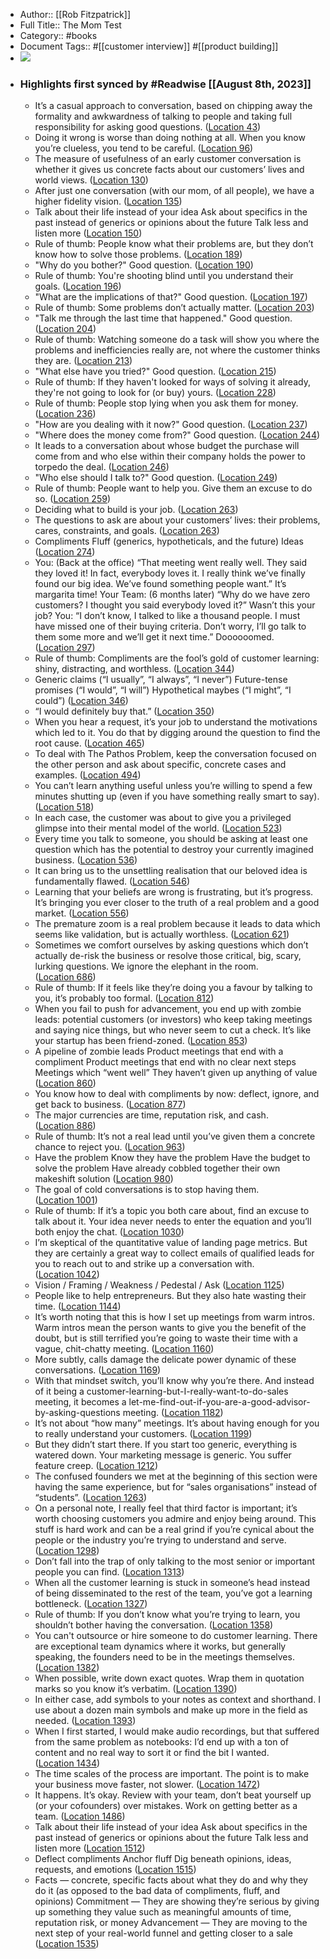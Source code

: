 - Author:: [[Rob Fitzpatrick]]
- Full Title:: The Mom Test
- Category:: #books
- Document Tags:: #[[customer interview]] #[[product building]]
- ![](https://images-na.ssl-images-amazon.com/images/I/41xXPYLVw1L._SL200_.jpg)
- ### Highlights first synced by #Readwise [[August 8th, 2023]]
    - It’s a casual approach to conversation, based on chipping away the formality and awkwardness of talking to people and taking full responsibility for asking good questions. ([Location 43](https://readwise.io/to_kindle?action=open&asin=B01H4G2J1U&location=43))
    - Doing it wrong is worse than doing nothing at all. When you know you’re clueless, you tend to be careful. ([Location 96](https://readwise.io/to_kindle?action=open&asin=B01H4G2J1U&location=96))
    - The measure of usefulness of an early customer conversation is whether it gives us concrete facts about our customers’ lives and world views. ([Location 130](https://readwise.io/to_kindle?action=open&asin=B01H4G2J1U&location=130))
    - After just one conversation (with our mom, of all people), we have a higher fidelity vision. ([Location 135](https://readwise.io/to_kindle?action=open&asin=B01H4G2J1U&location=135))
    - Talk about their life instead of your idea Ask about specifics in the past instead of generics or opinions about the future Talk less and listen more ([Location 150](https://readwise.io/to_kindle?action=open&asin=B01H4G2J1U&location=150))
    - Rule of thumb: People know what their problems are, but they don’t know how to solve those problems. ([Location 189](https://readwise.io/to_kindle?action=open&asin=B01H4G2J1U&location=189))
    - "Why do you bother?" Good question. ([Location 190](https://readwise.io/to_kindle?action=open&asin=B01H4G2J1U&location=190))
    - Rule of thumb: You're shooting blind until you understand their goals. ([Location 196](https://readwise.io/to_kindle?action=open&asin=B01H4G2J1U&location=196))
    - "What are the implications of that?" Good question. ([Location 197](https://readwise.io/to_kindle?action=open&asin=B01H4G2J1U&location=197))
    - Rule of thumb: Some problems don’t actually matter. ([Location 203](https://readwise.io/to_kindle?action=open&asin=B01H4G2J1U&location=203))
    - "Talk me through the last time that happened." Good question. ([Location 204](https://readwise.io/to_kindle?action=open&asin=B01H4G2J1U&location=204))
    - Rule of thumb: Watching someone do a task will show you where the problems and inefficiencies really are, not where the customer thinks they are. ([Location 213](https://readwise.io/to_kindle?action=open&asin=B01H4G2J1U&location=213))
    - "What else have you tried?" Good question. ([Location 215](https://readwise.io/to_kindle?action=open&asin=B01H4G2J1U&location=215))
    - Rule of thumb: If they haven't looked for ways of solving it already, they're not going to look for (or buy) yours. ([Location 228](https://readwise.io/to_kindle?action=open&asin=B01H4G2J1U&location=228))
    - Rule of thumb: People stop lying when you ask them for money. ([Location 236](https://readwise.io/to_kindle?action=open&asin=B01H4G2J1U&location=236))
    - "How are you dealing with it now?" Good question. ([Location 237](https://readwise.io/to_kindle?action=open&asin=B01H4G2J1U&location=237))
    - "Where does the money come from?" Good question. ([Location 244](https://readwise.io/to_kindle?action=open&asin=B01H4G2J1U&location=244))
    - It leads to a conversation about whose budget the purchase will come from and who else within their company holds the power to torpedo the deal. ([Location 246](https://readwise.io/to_kindle?action=open&asin=B01H4G2J1U&location=246))
    - "Who else should I talk to?" Good question. ([Location 249](https://readwise.io/to_kindle?action=open&asin=B01H4G2J1U&location=249))
    - Rule of thumb: People want to help you. Give them an excuse to do so. ([Location 259](https://readwise.io/to_kindle?action=open&asin=B01H4G2J1U&location=259))
    - Deciding what to build is your job. ([Location 263](https://readwise.io/to_kindle?action=open&asin=B01H4G2J1U&location=263))
    - The questions to ask are about your customers’ lives: their problems, cares, constraints, and goals. ([Location 263](https://readwise.io/to_kindle?action=open&asin=B01H4G2J1U&location=263))
    - Compliments Fluff (generics, hypotheticals, and the future) Ideas ([Location 274](https://readwise.io/to_kindle?action=open&asin=B01H4G2J1U&location=274))
    - You: (Back at the office) “That meeting went really well. They said they loved it! In fact, everybody loves it. I really think we’ve finally found our big idea. We’ve found something people want.” It’s margarita time! Your Team: (6 months later) “Why do we have zero customers? I thought you said everybody loved it?” Wasn’t this your job? You: “I don’t know, I talked to like a thousand people. I must have missed one of their buying criteria. Don’t worry, I’ll go talk to them some more and we’ll get it next time.” Doooooomed. ([Location 297](https://readwise.io/to_kindle?action=open&asin=B01H4G2J1U&location=297))
    - Rule of thumb: Compliments are the fool’s gold of customer learning: shiny, distracting, and worthless. ([Location 344](https://readwise.io/to_kindle?action=open&asin=B01H4G2J1U&location=344))
    - Generic claims (“I usually”, “I always”, “I never”) Future-tense promises (“I would”, “I will”) Hypothetical maybes (“I might”, “I could”) ([Location 346](https://readwise.io/to_kindle?action=open&asin=B01H4G2J1U&location=346))
    - “I would definitely buy that.” ([Location 350](https://readwise.io/to_kindle?action=open&asin=B01H4G2J1U&location=350))
    - When you hear a request, it’s your job to understand the motivations which led to it. You do that by digging around the question to find the root cause. ([Location 465](https://readwise.io/to_kindle?action=open&asin=B01H4G2J1U&location=465))
    - To deal with The Pathos Problem, keep the conversation focused on the other person and ask about specific, concrete cases and examples. ([Location 494](https://readwise.io/to_kindle?action=open&asin=B01H4G2J1U&location=494))
    - You can’t learn anything useful unless you’re willing to spend a few minutes shutting up (even if you have something really smart to say). ([Location 518](https://readwise.io/to_kindle?action=open&asin=B01H4G2J1U&location=518))
    - In each case, the customer was about to give you a privileged glimpse into their mental model of the world. ([Location 523](https://readwise.io/to_kindle?action=open&asin=B01H4G2J1U&location=523))
    - Every time you talk to someone, you should be asking at least one question which has the potential to destroy your currently imagined business. ([Location 536](https://readwise.io/to_kindle?action=open&asin=B01H4G2J1U&location=536))
    - It can bring us to the unsettling realisation that our beloved idea is fundamentally flawed. ([Location 546](https://readwise.io/to_kindle?action=open&asin=B01H4G2J1U&location=546))
    - Learning that your beliefs are wrong is frustrating, but it’s progress. It’s bringing you ever closer to the truth of a real problem and a good market. ([Location 556](https://readwise.io/to_kindle?action=open&asin=B01H4G2J1U&location=556))
    - The premature zoom is a real problem because it leads to data which seems like validation, but is actually worthless. ([Location 621](https://readwise.io/to_kindle?action=open&asin=B01H4G2J1U&location=621))
    - Sometimes we comfort ourselves by asking questions which don’t actually de-risk the business or resolve those critical, big, scary, lurking questions. We ignore the elephant in the room. ([Location 686](https://readwise.io/to_kindle?action=open&asin=B01H4G2J1U&location=686))
    - Rule of thumb: If it feels like they’re doing you a favour by talking to you, it’s probably too formal. ([Location 812](https://readwise.io/to_kindle?action=open&asin=B01H4G2J1U&location=812))
    - When you fail to push for advancement, you end up with zombie leads: potential customers (or investors) who keep taking meetings and saying nice things, but who never seem to cut a check. It’s like your startup has been friend-zoned. ([Location 853](https://readwise.io/to_kindle?action=open&asin=B01H4G2J1U&location=853))
    - A pipeline of zombie leads Product meetings that end with a compliment Product meetings that end with no clear next steps Meetings which “went well” They haven’t given up anything of value ([Location 860](https://readwise.io/to_kindle?action=open&asin=B01H4G2J1U&location=860))
    - You know how to deal with compliments by now: deflect, ignore, and get back to business. ([Location 877](https://readwise.io/to_kindle?action=open&asin=B01H4G2J1U&location=877))
    - The major currencies are time, reputation risk, and cash. ([Location 886](https://readwise.io/to_kindle?action=open&asin=B01H4G2J1U&location=886))
    - Rule of thumb: It’s not a real lead until you’ve given them a concrete chance to reject you. ([Location 963](https://readwise.io/to_kindle?action=open&asin=B01H4G2J1U&location=963))
    - Have the problem Know they have the problem Have the budget to solve the problem Have already cobbled together their own makeshift solution ([Location 980](https://readwise.io/to_kindle?action=open&asin=B01H4G2J1U&location=980))
    - The goal of cold conversations is to stop having them. ([Location 1001](https://readwise.io/to_kindle?action=open&asin=B01H4G2J1U&location=1001))
    - Rule of thumb: If it’s a topic you both care about, find an excuse to talk about it. Your idea never needs to enter the equation and you’ll both enjoy the chat. ([Location 1030](https://readwise.io/to_kindle?action=open&asin=B01H4G2J1U&location=1030))
    - I’m skeptical of the quantitative value of landing page metrics. But they are certainly a great way to collect emails of qualified leads for you to reach out to and strike up a conversation with. ([Location 1042](https://readwise.io/to_kindle?action=open&asin=B01H4G2J1U&location=1042))
    - Vision / Framing / Weakness / Pedestal / Ask ([Location 1125](https://readwise.io/to_kindle?action=open&asin=B01H4G2J1U&location=1125))
    - People like to help entrepreneurs. But they also hate wasting their time. ([Location 1144](https://readwise.io/to_kindle?action=open&asin=B01H4G2J1U&location=1144))
    - It’s worth noting that this is how I set up meetings from warm intros. Warm intros mean the person wants to give you the benefit of the doubt, but is still terrified you’re going to waste their time with a vague, chit-chatty meeting. ([Location 1160](https://readwise.io/to_kindle?action=open&asin=B01H4G2J1U&location=1160))
    - More subtly, calls damage the delicate power dynamic of these conversations. ([Location 1169](https://readwise.io/to_kindle?action=open&asin=B01H4G2J1U&location=1169))
    - With that mindset switch, you’ll know why you’re there. And instead of it being a customer-learning-but-I-really-want-to-do-sales meeting, it becomes a let-me-find-out-if-you-are-a-good-advisor-by-asking-questions meeting. ([Location 1182](https://readwise.io/to_kindle?action=open&asin=B01H4G2J1U&location=1182))
    - It’s not about “how many” meetings. It’s about having enough for you to really understand your customers. ([Location 1199](https://readwise.io/to_kindle?action=open&asin=B01H4G2J1U&location=1199))
    - But they didn’t start there. If you start too generic, everything is watered down. Your marketing message is generic. You suffer feature creep. ([Location 1212](https://readwise.io/to_kindle?action=open&asin=B01H4G2J1U&location=1212))
    - The confused founders we met at the beginning of this section were having the same experience, but for “sales organisations” instead of “students”. ([Location 1263](https://readwise.io/to_kindle?action=open&asin=B01H4G2J1U&location=1263))
    - On a personal note, I really feel that third factor is important; it’s worth choosing customers you admire and enjoy being around. This stuff is hard work and can be a real grind if you’re cynical about the people or the industry you’re trying to understand and serve. ([Location 1298](https://readwise.io/to_kindle?action=open&asin=B01H4G2J1U&location=1298))
    - Don’t fall into the trap of only talking to the most senior or important people you can find. ([Location 1313](https://readwise.io/to_kindle?action=open&asin=B01H4G2J1U&location=1313))
    - When all the customer learning is stuck in someone’s head instead of being disseminated to the rest of the team, you’ve got a learning bottleneck. ([Location 1327](https://readwise.io/to_kindle?action=open&asin=B01H4G2J1U&location=1327))
    - Rule of thumb: If you don’t know what you’re trying to learn, you shouldn’t bother having the conversation. ([Location 1358](https://readwise.io/to_kindle?action=open&asin=B01H4G2J1U&location=1358))
    - You can't outsource or hire someone to do customer learning. There are exceptional team dynamics where it works, but generally speaking, the founders need to be in the meetings themselves. ([Location 1382](https://readwise.io/to_kindle?action=open&asin=B01H4G2J1U&location=1382))
    - When possible, write down exact quotes. Wrap them in quotation marks so you know it’s verbatim. ([Location 1390](https://readwise.io/to_kindle?action=open&asin=B01H4G2J1U&location=1390))
    - In either case, add symbols to your notes as context and shorthand. I use about a dozen main symbols and make up more in the field as needed. ([Location 1393](https://readwise.io/to_kindle?action=open&asin=B01H4G2J1U&location=1393))
    - When I first started, I would make audio recordings, but that suffered from the same problem as notebooks: I’d end up with a ton of content and no real way to sort it or find the bit I wanted. ([Location 1434](https://readwise.io/to_kindle?action=open&asin=B01H4G2J1U&location=1434))
    - The time scales of the process are important. The point is to make your business move faster, not slower. ([Location 1472](https://readwise.io/to_kindle?action=open&asin=B01H4G2J1U&location=1472))
    - It happens. It’s okay. Review with your team, don’t beat yourself up (or your cofounders) over mistakes. Work on getting better as a team. ([Location 1486](https://readwise.io/to_kindle?action=open&asin=B01H4G2J1U&location=1486))
    - Talk about their life instead of your idea Ask about specifics in the past instead of generics or opinions about the future Talk less and listen more ([Location 1512](https://readwise.io/to_kindle?action=open&asin=B01H4G2J1U&location=1512))
    - Deflect compliments Anchor fluff Dig beneath opinions, ideas, requests, and emotions ([Location 1515](https://readwise.io/to_kindle?action=open&asin=B01H4G2J1U&location=1515))
    - Facts — concrete, specific facts about what they do and why they do it (as opposed to the bad data of compliments, fluff, and opinions) Commitment — They are showing they’re serious by giving up something they value such as meaningful amounts of time, reputation risk, or money Advancement — They are moving to the next step of your real-world funnel and getting closer to a sale ([Location 1535](https://readwise.io/to_kindle?action=open&asin=B01H4G2J1U&location=1535))
